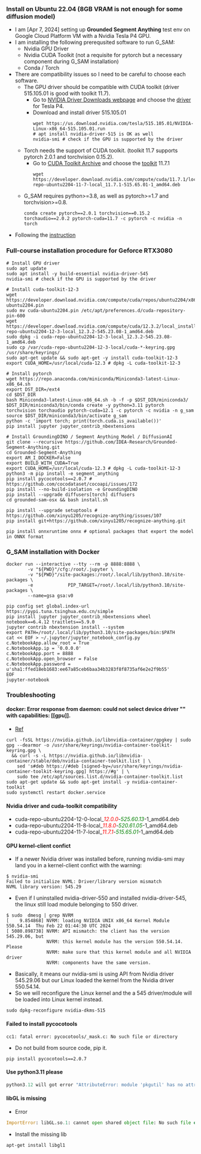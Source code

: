 ### Install on Ubuntu 22.04 (8GB VRAM is not enough for some diffusion model)
* I am [Apr 7, 2024] setting up <b>Grounded Segment Anything</b> test env on Google Cloud Platform VM with a Nvidia Tesla P4 GPU. 
* I am installing the following prerequsited software to run G_SAM:
    * Nvidia GPU Driver
    * Nvidia CUDA Toolkit (not a requisite for pytorch but a necessary component during G_SAM installation)
    * Conda / Torch 
* There are compatibility issues so I need to be careful to choose each software.
    * The GPU driver should be compatible with CUDA toolkit (driver 515.105.01 is good with toolkit 11.7). 
        * Go to [NVIDIA Driver Downloads webpage](https://www.nvidia.com/Download/index.aspx?lang=en-us) and choose the [driver](https://www.nvidia.com/Download/driverResults.aspx/200630/en-us/) for Tesla P4.
        * Download and install driver 515.105.01
          ```
          wget https://us.download.nvidia.com/tesla/515.105.01/NVIDIA-Linux-x86_64-515.105.01.run
          # apt install nvidia-driver-515 is OK as well
          nvidia-smi # check if the GPU is supported by the driver
          ```
    * Torch needs the support of CUDA toolkit. (toolkit 11.7 supports pytorch 2.0.1 and torchvision 0.15.2).
        * Go to [CUDA Toolkit Archive](https://developer.nvidia.com/cuda-toolkit-archive) and choose the [toolkit](https://developer.nvidia.com/cuda-11-7-1-download-archive?target_os=Linux&target_arch=x86_64&Distribution=Ubuntu&target_version=22.04&target_type=deb_local) 11.7.1
          ```
          wget https://developer.download.nvidia.com/compute/cuda/11.7.1/local_installers/cuda-repo-ubuntu2204-11-7-local_11.7.1-515.65.01-1_amd64.deb
          ```
    * G_SAM requires python>=3.8, as well as pytorch>=1.7 and torchvision>=0.8.
      ```
      conda create pytorch==2.0.1 torchvision==0.15.2 torchaudio==2.0.2 pytorch-cuda=11.7 -c pytorch -c nvidia -n torch
      ```
* Following the [instruction](https://github.com/IDEA-Research/Grounded-Segment-Anything?tab=readme-ov-file#install-without-docker)
### Full-course installation procedure for Geforce RTX3080 
  ```shell
  # Install GPU driver 
  sudo apt update 
  sudo apt install -y build-essential nvidia-driver-545
  nvidia-smi # check if the GPU is supported by the driver

  # Install cuda-toolkit-12-3
  wget https://developer.download.nvidia.com/compute/cuda/repos/ubuntu2204/x86_64/cuda-ubuntu2204.pin
  sudo mv cuda-ubuntu2204.pin /etc/apt/preferences.d/cuda-repository-pin-600
  wget https://developer.download.nvidia.com/compute/cuda/12.3.2/local_installers/cuda-repo-ubuntu2204-12-3-local_12.3.2-545.23.08-1_amd64.deb
  sudo dpkg -i cuda-repo-ubuntu2204-12-3-local_12.3.2-545.23.08-1_amd64.deb
  sudo cp /var/cuda-repo-ubuntu2204-12-3-local/cuda-*-keyring.gpg /usr/share/keyrings/
  sudo apt-get update && sudo apt-get -y install cuda-toolkit-12-3
  export CUDA_HOME=/usr/local/cuda-12.3 # dpkg -L cuda-toolkit-12-3
  
  # Install pytorch
  wget https://repo.anaconda.com/miniconda/Miniconda3-latest-Linux-x86_64.sh 
  export DST_DIR=/ext4
  cd $DST_DIR
  bash Miniconda3-latest-Linux-x86_64.sh -b -f -p $DST_DIR/miniconda3/
  $DST_DIR/miniconda3/bin/conda create -y python=3.11 pytorch torchvision torchaudio pytorch-cuda=12.1 -c pytorch -c nvidia -n g_sam 
  source $DST_DIR/miniconda3/bin/activate g_sam
  python -c 'import torch; print(torch.cuda.is_available())'
  pip install jupyter jupyter_contrib_nbextensions 
 
  # Install GroundingDINO / Segment Anything Model / DiffusionAI
  git clone --recursive https://github.com/IDEA-Research/Grounded-Segment-Anything.git
  cd Grounded-Segment-Anything
  export AM_I_DOCKER=False
  export BUILD_WITH_CUDA=True 
  export CUDA_HOME=/usr/local/cuda-12.3 # dpkg -L cuda-toolkit-12-3 
  python3 -m pip install -e segment_anything 
  pip install pycocotools==2.0.7 # https://github.com/cocodataset/cocoapi/issues/172 
  pip install --no-build-isolation -e GroundingDINO 
  pip install --upgrade diffusers[torch] diffusers 
  cd grounded-sam-osx && bash install.sh

  pip install --upgrade setuptools # https://github.com/xinyu1205/recognize-anything/issues/107
  pip install git+https://github.com/xinyu1205/recognize-anything.git

  pip install onnxruntime onnx # optional packages that export the model in ONNX format
  ```
### G_SAM installation with Docker
```shell
docker run --interactive --tty --rm -p 8888:8888 \
        -v "${PWD}"/cfg:/root/.jupyter \
        -v "${PWD}"/site-packages:/root/.local/lib/python3.10/site-packages \
        -e             PIP_TARGET=/root/.local/lib/python3.10/site-packages \
        --name=gsa gsa:v0

pip config set global.index-url https://pypi.tuna.tsinghua.edu.cn/simple 
pip install jupyter jupyter_contrib_nbextensions wheel notebook==6.4.12 traitlets==5.9.0
jupyter contrib nbextension install --system
export PATH=/root/.local/lib/python3.10/site-packages/bin:$PATH
cat << EOF > ~/.jupyter/jupyter_notebook_config.py 
c.NotebookApp.allow_root = True
c.NotebookApp.ip = '0.0.0.0'
c.NotebookApp.port = 8888
c.NotebookApp.open_browser = False
c.NotebookApp.password = u'sha1:ffed18eb1683:ee67a85ceb6baa34b3283f8f8735af6e2e2f9b55'  
EOF
jupyter-notebook
```
### Troubleshooting
#### docker: Error response from daemon: could not select device driver "" with capabilities: [[gpu]].
* [Ref](https://docs.nvidia.com/datacenter/cloud-native/container-toolkit/latest/install-guide.html#installing-with-apt)
```
curl -fsSL https://nvidia.github.io/libnvidia-container/gpgkey | sudo gpg --dearmor -o /usr/share/keyrings/nvidia-container-toolkit-keyring.gpg \
  && curl -s -L https://nvidia.github.io/libnvidia-container/stable/deb/nvidia-container-toolkit.list | \
    sed 's#deb https://#deb [signed-by=/usr/share/keyrings/nvidia-container-toolkit-keyring.gpg] https://#g' | \
    sudo tee /etc/apt/sources.list.d/nvidia-container-toolkit.list
sudo apt-get update && sudo apt-get install -y nvidia-container-toolkit
sudo systemctl restart docker.service
```
#### Nvidia driver and cuda-toolkit compatibility 
* cuda-repo-ubuntu2204-12-0-local_<span style="color:red"><i>12.0.0</i></span>-<span style="color:green"><i>525.60.13</i></span>-1_amd64.deb
* cuda-repo-ubuntu2204-11-8-local_<span style="color:red"><i>11.8.0</i></span>-<span style="color:green"><i>520.61.05</i></span>-1_amd64.deb
* cuda-repo-ubuntu2204-11-7-local_<span style="color:red"><i>11.7.1</i></span>-<span style="color:green"><i>515.65.01</i></span>-1_amd64.deb
#### GPU kernel-client confict
* If a newer Nvidia driver was installed before, running nvidia-smi may land you in a kernel-client confict with the warning:
```
$ nvidia-smi 
Failed to initialize NVML: Driver/library version mismatch
NVML library version: 545.29
```
* Even if I uninstalled nvidia-driver-550 and installed nvidia-driver-545, the linux still load module belonging to 550 driver.
```
$ sudo  dmesg | grep NVRM
[    9.854868] NVRM: loading NVIDIA UNIX x86_64 Kernel Module  550.54.14  Thu Feb 22 01:44:30 UTC 2024 
[ 5080.898738] NVRM: API mismatch: the client has the version 545.29.06, but
               NVRM: this kernel module has the version 550.54.14.  Please
               NVRM: make sure that this kernel module and all NVIDIA driver
               NVRM: components have the same version.
```
* Basically, it means our nvidia-smi is using API from Nvidia driver 545.29.06 but our Linux loaded the kernel from the Nvidia driver 550.54.14. 
* So we will reconfigure the Linux kernel and the a 545 driver/module will be loaded into Linux kernel instead.
```shell
sudo dpkg-reconfigure nvidia-dkms-515
```
#### Failed to install pycocotools
```
cc1: fatal error: pycocotools/_mask.c: No such file or directory
```
* Do not build from source code, pip it.
```
pip install pycocotools==2.0.7
```
#### Use python3.11 please
```python
python3.12 will got error "AttributeError: module 'pkgutil' has no attribute 'ImpImporter'. Did you mean: 'zipimporter'?" due to the removal of the long-deprecated pkgutil.ImpImporter class
```
#### libGL is missing 
* Error
```python
ImportError: libGL.so.1: cannot open shared object file: No such file or directory
```
* Install the missing lib
```shell
apt-get install libgl1
```